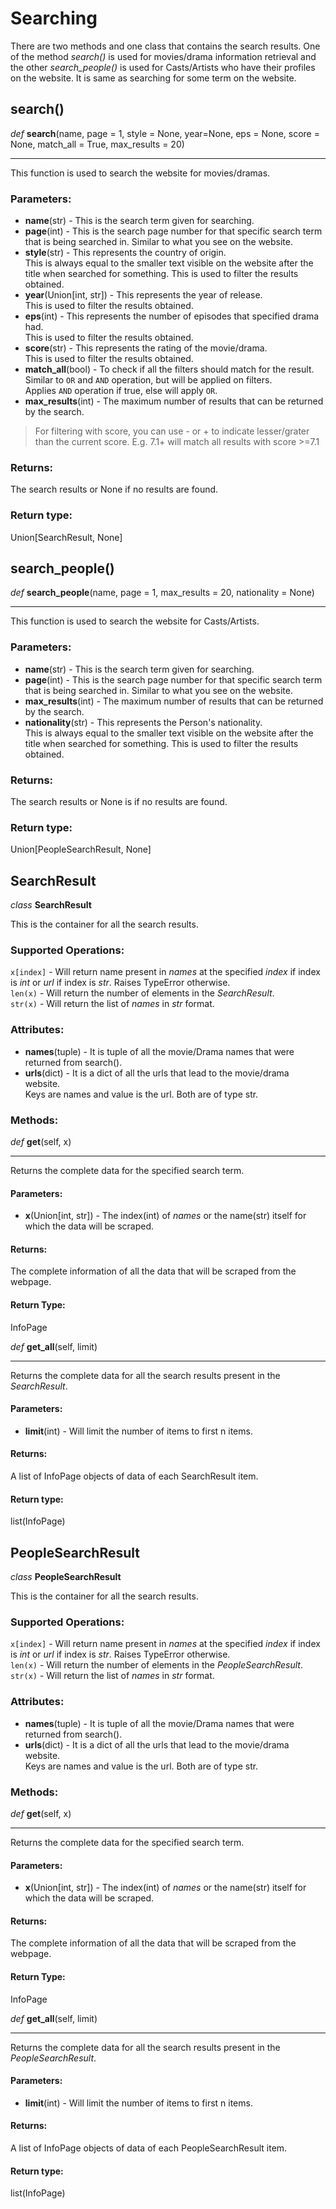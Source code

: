 # Searching
There are two methods and one class that contains the search results.
One of the method _search()_ is used for movies/drama information retrieval 
and the other _search_people()_ is used for Casts/Artists who have their profiles on the website.
It is same as searching for some term on the website. 
## **search()**

_def_ **search**(name, page = 1, style = None, year=None, eps = None, score = None,
           match_all = True, max_results = 20)
***
This function is used to search the website for movies/dramas.

### Parameters:
- **name**(str) - This is the search term given for searching.
- **page**(int) - This is the search page number for that specific search term that is being searched in. Similar to what you see on the website.
- **style**(str) - This represents the country of origin.  
This is always equal to the smaller text visible on the website after the title when searched for something.
This is used to filter the results obtained.  
- **year**(Union[int, str]) - This represents the year of release.  
This is used to filter the results obtained.
- **eps**(int) - This represents the number of episodes that specified drama had.  
This is used to filter the results obtained.
- **score**(str) - This represents the rating of the movie/drama.  
This is used to filter the results obtained.
- **match_all**(bool) - To check if all the filters should match for the result.  
Similar to `OR` and `AND` operation, but will be applied on filters.  
Applies `AND` operation if true, else will apply `OR`.
- **max_results**(int) - The maximum number of results that can be returned by the search.

> For filtering with score, you can use - or + to indicate lesser/grater than the 
> current score. E.g. 7.1+ will match all results with score >=7.1

### Returns:
The search results or None if no results are found.

### Return type:
Union[SearchResult, None]  

## **search_people()**

_def_ **search_people**(name, page = 1, max_results = 20, 
                    nationality = None)
***
This function is used to search the website for Casts/Artists.

### Parameters:
- **name**(str) - This is the search term given for searching.
- **page**(int) - This is the search page number for that specific search term that is being searched in. Similar to what you see on the website.
- **max_results**(int) - The maximum number of results that can be returned by the search.
- **nationality**(str) - This represents the Person's nationality.  
This is always equal to the smaller text visible on the website after the title when searched for something.
This is used to filter the results obtained.

### Returns:
The search results or None is if no results are found.

### Return type:
Union[PeopleSearchResult, None]

## **SearchResult**
_class_ **SearchResult**

This is the container for all the search results.

### Supported Operations:

`x[index]` - Will return name present in _names_ at the specified _index_ if index is _int_ or _url_ if index is _str_. Raises TypeError otherwise.  
`len(x)` - Will return the number of elements in the _SearchResult_.  
`str(x)` - Will return the list of _names_ in _str_ format.

### Attributes:
- **names**(tuple) - It is tuple of all the movie/Drama names that were returned from search().
- **urls**(dict) - It is a dict of all the urls that lead to the movie/drama website.  
Keys are names and value is the url. Both are of type str.

### Methods:
_def_ **get**(self, x)
***
Returns the complete data for the specified search term.
#### Parameters:
- **x**(Union[int, str]) - The index(int) of _names_ or the name(str) itself for which the data will be scraped.

#### Returns:
The complete information of all the data that will be scraped from the webpage.

#### Return Type:
InfoPage  

_def_ **get_all**(self, limit)
***
Returns the complete data for all the search results present in the _SearchResult_.
#### Parameters:
- **limit**(int) - Will limit the number of items to first n items.

#### Returns:
A list of InfoPage objects of data of each SearchResult item.

#### Return type:
list(InfoPage)



## **PeopleSearchResult**
_class_ **PeopleSearchResult**

This is the container for all the search results.

### Supported Operations:

`x[index]` - Will return name present in _names_ at the specified _index_ if index is _int_ or _url_ if index is _str_. Raises TypeError otherwise.  
`len(x)` - Will return the number of elements in the _PeopleSearchResult_.  
`str(x)` - Will return the list of _names_ in _str_ format.

### Attributes:
- **names**(tuple) - It is tuple of all the movie/Drama names that were returned from search().
- **urls**(dict) - It is a dict of all the urls that lead to the movie/drama website.  
Keys are names and value is the url. Both are of type str.

### Methods:
_def_ **get**(self, x)
***
Returns the complete data for the specified search term.
#### Parameters:
- **x**(Union[int, str]) - The index(int) of _names_ or the name(str) itself for which the data will be scraped.

#### Returns:
The complete information of all the data that will be scraped from the webpage.

#### Return Type:
InfoPage  

_def_ **get_all**(self, limit)
***
Returns the complete data for all the search results present in the _PeopleSearchResult_.
#### Parameters:
- **limit**(int) - Will limit the number of items to first n items.

#### Returns:
A list of InfoPage objects of data of each PeopleSearchResult item.

#### Return type:
list(InfoPage)
